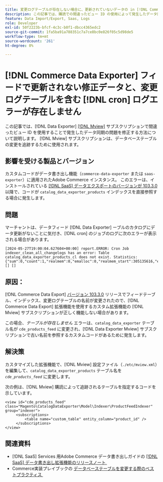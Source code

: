 ```yaml
---
title: 変更ログテーブルが存在しない場合に、更新されていないデータの in [!DNL Commerce Data Exporter] feed および  [!DNL cron] logs エラーを修正しました
description: この記事では、購読での間違ったビュー ID の使用によって発生したデータ同期の問題を修正するソリューショ  [!DNL Commerce Data Exporter mview]  を説明します。
feature: Data Import/Export, Saas, Logs
role: Developer
exl-id: 50f2223b-bfcf-4c3c-b0f1-dbcc4365edc2
source-git-commit: 1fa5ba91a788351c7a7ce8bc0e826f05c5d98de5
workflow-type: tm+mt
source-wordcount: '261'
ht-degree: 0%

---
```


# [!DNL Commerce Data Exporter] フィードで更新されない修正データと、変更ログテーブルを含む [!DNL cron] ログエラーが存在しません

この記事では、[!DNL Data Exporter] [[!DNL Mview]](https://developer.adobe.com/commerce/php/development/components/indexing/#mview) サブスクリプションで間違ったビュー ID を使用することで発生したデータ同期の問題を修正する方法について説明します。 [!DNL Mview] サブスクリプションは、データベーステーブルの変更を追跡するために使用されます。

## 影響を受ける製品とバージョン

カスタムコードがデータ書き出し機能（`commerce-data-exporter` または `saas-exporter`）に適用されたAdobe Commerce インスタンス。 このエラーは、インストールされている [[!DNL SaaS]  データエクスポートのバージョンが 103.3.0](https://experienceleague.adobe.com/ja/docs/commerce-merchant-services/saas-data-export/release-notes#release-6) 以降で、コードが `catalog_data_exporter_products` インデックスを直接参照する場合に発生します。

## 問題

マーチャントは、データフィード [!DNL Data Exporter] ーブルのカタログにデータ更新がないことに気付き、[!DNL cron] のジョブのログに次のエラーが表示される場合があります。

```
[2024-05-27T19:00:04.627604+00:00] report.ERROR: Cron Job indexer_clean_all_changelogs has an error: Table catalog_data_exporter_products_cl does not exist. Statistics: {"sum":0,"count":1,"realmem":0,"emalloc":0,"realmem_start":305135616,"emalloc_start":283210384} [] [] 
```

## 原因：

[!DNL Commerce Data Export] [&#x200B; バージョン 103.3.0](https://experienceleague.adobe.com/ja/docs/commerce-merchant-services/saas-data-export/release-notes#release-9) リリースでフィードテーブル、インデックス、変更ログテーブルの名前が変更されたので、[!DNL Commerce Data Export] 拡張機能を使用するカスタム拡張機能の [!DNL Mview] サブスクリプションが正しく機能しない場合があります。

この場合、*テーブルが存在しません* エラーは、`catalog_data_exporter` テーブル名が `cde_products_feed` に変更され、[!DNL Data Exporter Mview] サブスクリプションで古い名前を参照するカスタムコードがあるために発生します。

## 解決策

カスタマイズした拡張機能で、[!DNL Mview] 設定ファイル（```./etc/mview.xml```）を編集して、`catalog_data_exporter_products` テーブル名を *`cde_products_feed`* に変更します。

次の例は、[!DNL Mview] 購読によって追跡されるテーブルを指定するコードを示しています。

```
<view id="cde_products_feed" class="Magento\CatalogDataExporter\Model\Indexer\ProductFeedIndexer" group="indexer">
     <subscriptions>
         <table name="custom_table" entity_column="product_id" />
     </subscriptions>
</view>
```

## 関連資料

* [!DNL SaaS] Services 用Adobe Commerce データ書き出しガイドの [[!DNL SaaS]  データ書き出し拡張機能のリリースノート &#x200B;](https://experienceleague.adobe.com/ja/docs/commerce-merchant-services/saas-data-export/release-notes)
* Commerce実装プレイブックの [&#x200B; データベーステーブルを変更する際のベストプラクティス &#x200B;](https://experienceleague.adobe.com/ja/docs/commerce-operations/implementation-playbook/best-practices/development/modifying-core-and-third-party-tables#why-adobe-recommends-avoiding-modifications)
